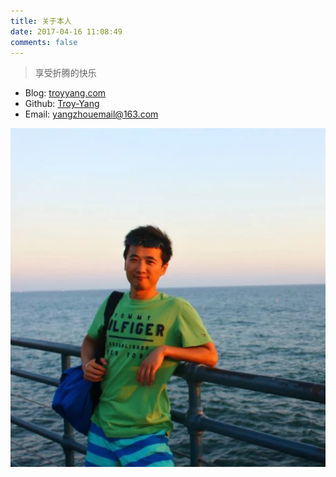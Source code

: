 ```yaml
---
title: 关于本人
date: 2017-04-16 11:08:49
comments: false
---
```

> 享受折腾的快乐
- Blog: [troyyang.com](http://troyyang.com)
- Github: [Troy-Yang](https://github.com/Troy-Yang)
- Email: yangzhouemail@163.com

<a href="/images/avatar.png" class="avatar-circle" style="width:200px;height:200px;"><img src="/images/avatar.png" /></a>
